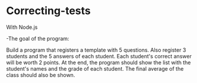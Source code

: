 # Correcting-tests

With Node.js

-The goal of the program:

Build a program that registers a template with 5 questions. 
Also register 3 students and the 5 answers of each student. 
Each student's correct answer will be worth 2 points. 
At the end, the program should show the list with the student's names and the grade of each student. 
The final average of the class should also be shown.
